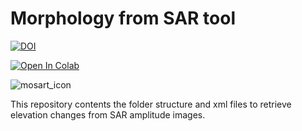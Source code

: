 # Morphology from SAR tool
[![DOI](https://zenodo.org/badge/DOI/10.5281/zenodo.6784982.svg)](https://doi.org/10.5281/zenodo.6784982)

<a target="_blank" href="https://colab.research.google.com/github/mfangaritav/MOSART/blob/main/Process_ALOS.ipynb">
  <img src="https://colab.research.google.com/assets/colab-badge.svg" alt="Open In Colab"/>
</a>

![mosart_icon](https://github.com/user-attachments/assets/8512c53c-c44a-4c91-9c96-89885f806100)

This repository contents the folder structure and xml files to retrieve elevation changes from SAR amplitude images.

